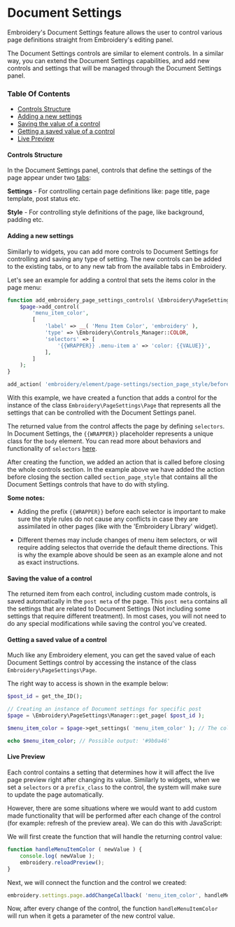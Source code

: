 # Document Settings

Embroidery's Document Settings feature allows the user to control various page definitions straight from Embroidery's editing panel.

The Document Settings controls are similar to element controls. In a similar way, you can extend the Document Settings capabilities, and add new controls and settings that will be managed through the Document Settings panel.

### Table Of Contents

* [Controls Structure](#controls-structure)
* [Adding a new settings](#adding-a-new-settings)
* [Saving the value of a control](#saving-the-value-of-a-control)
* [Getting a saved value of a control](#getting-a-saved-value-of-a-control)
* [Live Preview](#live-preview)

#### Controls Structure

In the Document Settings panel, controls that define the settings of the page appear under two [tabs](controls-and-the-editor.md#tabs):

**Settings**  - For controlling certain page definitions like: page title, page template, post status etc.

**Style** - For controlling style definitions of the page, like background, padding etc.

#### Adding a new settings

Similarly to widgets, you can add more controls to Document Settings for controlling and saving any type of setting. The new controls can be added to the existing tabs, or to any new tab from the available tabs in Embroidery.

Let's see an example for adding a control that sets the items color in the page menu:

```php
function add_embroidery_page_settings_controls( \Embroidery\PageSettings\Page $page ) {
	$page->add_control(
		'menu_item_color',
		[
			'label' => __( 'Menu Item Color', 'embroidery' ),
			'type' => \Embroidery\Controls_Manager::COLOR,
			'selectors' => [
				'{{WRAPPER}} .menu-item a' => 'color: {{VALUE}}',
			],
		]
	);
}

add_action( 'embroidery/element/page-settings/section_page_style/before_section_end', 'add_embroidery_page_settings_controls' );
```

With this example, we have created a function that adds a control for the instance of the class `Embroidery\PageSettings\Page` that represents all the settings that can be controlled with the Document Settings panel.

The returned value from the control affects the page by defining `selectors`. In Document Settings, the `{{WRAPPER}}` placeholder represents a unique class for the `body` element. You can read more about behaviors and functionality of `selectors` [here](controls-and-the-editor.md#adding-the-value-to-the-style-definitions-of-the-element).

After creating the function, we added an action that is called before closing the whole controls section. In the example above we have added the action before closing the section called `section_page_style` that contains all the Document Settings controls that have to do with styling.

**Some notes:**

* Adding the prefix `{{WRAPPER}}` before each selector is important to make sure the style rules do not cause any conflicts in case they are assimilated in other pages (like with the 'Embroidery Library' widget).

* Different themes may include changes of menu item selectors, or will require adding selectos that override the default theme directions. This is why the example above should be seen as an example alone and not as exact instructions.

#### Saving the value of a control

The returned item from each control, including custom made controls, is saved automatically in the `post meta` of the page. This `post meta` contains all the settings that are related to Document Settings (Not including some settings that require different treatment). In most cases, you will not need to do any special modifications while saving the control you've created.

#### Getting a saved value of a control

Much like any Embroidery element, you can get the saved value of each Document Settings control by accessing the instance of the class `Embroidery\PageSettings\Page`.

The right way to access is shown in the example below:

```php
$post_id = get_the_ID();

// Creating an instance of Document settings for specific post
$page = \Embroidery\PageSettings\Manager::get_page( $post_id );

$menu_item_color = $page->get_settings( 'menu_item_color' ); // The color we added before

echo $menu_item_color; // Possible output: '#9b0a46'
```

#### Live Preview

Each control contains a setting that determines how it will affect the live page preview right after changing its value. Similarly to widgets, when we set a `selectors` or a `prefix_class` to the control, the system will make sure to update the page automatically.

However, there are some situations where we would want to add custom made functionality that will be performed after each change of the control (for example: refresh of the preview area). We can do this with JavaScript:

We will first create the function that will handle the returning control value:

```javascript
function handleMenuItemColor ( newValue ) {
	console.log( newValue );
	embroidery.reloadPreview();
}
```

Next, we will connect the function and the control we created:

```javascript
embroidery.settings.page.addChangeCallback( 'menu_item_color', handleMenuItemColor );
```

Now, after every change of the control, the function `handleMenuItemColor` will run when it gets a parameter of the new control value.